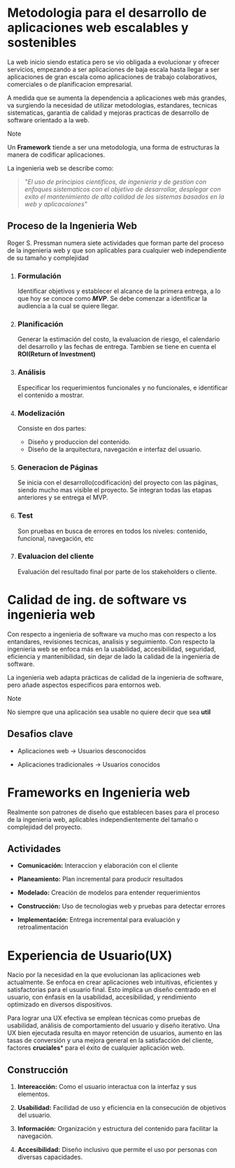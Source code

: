 <!-- Ingenieria web - 12/08/2024 -->
# Metodologia para el desarrollo de aplicaciones web escalables y sostenibles

La web inicio siendo estatica pero se vio obligada a evolucionar y ofrecer servicios, empezando a ser aplicaciones de baja escala hasta llegar a ser aplicaciones de gran escala como aplicaciones de trabajo colaborativos, comerciales o de planificacion empresarial.

A medida que se aumenta la dependencia a aplicaciones web más grandes, va surgiendo la necesidad de utilizar metodologias, estandares, tecnicas sistematicas, garantia de calidad y mejoras practicas de desarrollo de software orientado a la web.

> [!NOTE]
> Un **Framework** tiende a ser una metodologia, una forma de estructuras la manera de codificar aplicaciones.

La ingenieria web se describe como:

>_"El uso de principios cientificos, de ingenieria y de gestion con enfoques sistematicos con el objetivo de desarrollar, desplegar con exito el mantenimiento de alta calidad de los sistemas basados en la web y aplicacaiones"_

## Proceso de la Ingenieria Web

Roger S. Pressman numera siete actividades que forman parte del proceso de la ingenieria web y que son aplicables para cualquier web independiente de su tamaño y complejidad

1. ### Formulación

    Identificar objetivos y establecer el alcance de la primera entrega, a lo que hoy se conoce como ***MVP***. Se debe comenzar a identificar la audiencia a la cual se quiere llegar.

2. ### Planificación

    Generar la estimación del costo, la evaluacion de riesgo, el calendario del desarrollo y las fechas de entrega. Tambien se tiene en cuenta el **ROI(Return of Investment)**

3. ### Análisis

    Especificar los requerimientos funcionales y no funcionales, e identificar el contenido a mostrar. 

4. ### Modelización

    Consiste en dos partes:
    * Diseño y produccion del contenido.
    * Diseño de la arquitectura, navegación e interfaz del usuario.

5. ### Generacion de Páginas

    Se inicia con el desarrollo(codificación) del proyecto con las páginas, siendo mucho mas visible el proyecto. Se integran todas las etapas anteriores y se entrega el MVP.

6. ### Test

    Son pruebas en busca de errores en todos los niveles: contenido, funcional, navegación, etc

7. ### Evaluacion del cliente

    Evaluación del resultado final por parte de los stakeholders o cliente.

<!-- Ingenieria web - 26/08/2024 -->
# Calidad de ing. de software vs ingenieria web

Con respecto a ingenieria de software va mucho mas con respecto a los entandares, revisiones tecnicas, analisis y seguimiento. Con respecto la ingenieria web se enfoca más en la usabilidad, accesibilidad, seguridad, eficiencia y mantenibilidad, sin dejar de lado la calidad de la ingenieria de software.

La ingenieria web adapta prácticas de calidad de la ingenieria de software, pero añade aspectos especificos para entornos web.

> [!NOTE]
> No siempre que una aplicación sea usable no quiere decir que sea **util**

## Desafios clave

* Aplicaciones web -> Usuarios desconocidos

* Aplicaciones tradicionales -> Usuarios conocidos

# Frameworks en Ingenieria web

Realmente son patrones de diseño que establecen bases para el proceso de la ingenieria web, aplicables independientemente del tamaño o complejidad del proyecto.

## Actividades

* **Comunicación:** Interaccion y elaboración con el cliente

* **Planeamiento:** Plan incremental para producir resultados

* **Modelado:** Creación de modelos para entender requerimientos

* **Construcción:** Uso de tecnologias web y pruebas para detectar errores

* **Implementación:** Entrega incremental para evaluación y retroalimentación

# Experiencia de Usuario(UX)

Nacio por la necesidad en la que evolucionan las aplicaciones web actualmente. Se enfoca en crear aplicaciones web intuitivas, eficientes y satisfactorias para el usuario final. Esto implica un diseño centrado en el usuario, con énfasis en la usabilidad, accesibilidad, y rendimiento optimizado en diversos dispositivos.

Para lograr una UX efectiva se emplean técnicas como pruebas de usabilidad, análisis de comportamiento del usuario y diseño iterativo. Una UX bien ejecutada resulta en mayor retención de usuarios, aumento en las tasas de conversión y una mejora general en la satisfacción del cliente, factores **cruciales*** para el éxito de cualquier aplicación web.

## Construcción

1. **Intereacción:** Como el usuario interactua con la interfaz y sus elementos.

2. **Usabilidad:** Facilidad de uso y eficiencia en la consecución de objetivos del usuario.

3. **Información:** Organización y estructura del contenido para facilitar la navegación.

4. **Accesibilidad:** Diseño inclusivo que permite el uso por personas con diversas capacidades.
